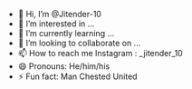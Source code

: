 - 👋 Hi, I’m @Jitender-10
- 👀 I’m interested in ...
- 🌱 I’m currently learning ...
- 💞️ I’m looking to collaborate on ...
- 📫 How to reach me Instagram : _jitender_10
- 😄 Pronouns: He/him/his 
- ⚡ Fun fact: Man Chested United

<!---
Jitender-10/Jitender-10 is a ✨ special ✨ repository because its `README.md` (this file) appears on your GitHub profile.
You can click the Preview link to take a look at your changes.
--->
